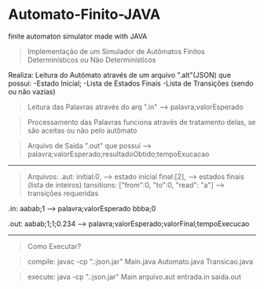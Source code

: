 # Automato-Finito-JAVA
finite automaton simulator made with JAVA


> Implementação de um Simulador de Autômatos Finitos Determinísticos ou Não Determinísticos


Realiza:
Leitura do Autómato através de um arquivo ".alt"(JSON) que possui:
-Estado Inicial;
-Lista de Estados Finais
-Lista de Transições (sendo ou não vazias)


> Leitura das Palavras através do arq ".in" --> palavra;valorEsperado


> Processamento das Palavras funciona através de tratamento delas, se são aceitas ou não pelo autômato


> Arquivo de Saida ".out" que possuí --> palavra;valorEsperado;resultadoObtido;tempoExucacao

_____________________________
> Arquivos:
.aut:
initial:0, --> estado inicial
final:[2], --> estados finais (lista de inteiros)
tansitions: ["from":0, "to":0, "read": "a"] --> transições requeridas


.in:
aabab;1 --> palavra;valorEsperado
bbba;0


.out:
aabab;1;1;0.234 --> palavra;valorEsperado;valorFinal;tempoExecucao

_____________________________
>Como Executar?


>compile:
javac -cp ".:json.jar" Main.java Automato.java Transicao.java


>execute:
java -cp ".:json.jar" Main arquivo.aut entrada.in saida.out
